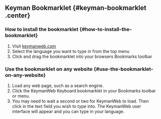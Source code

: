 ## Keyman Bookmarklet {#keyman-bookmarklet .center}

### How to install the bookmarklet {#how-to-install-the-bookmarklet}

1.  Visit [keymanweb.com](http://keymanweb.com)
2.  Select the language you want to type in from the top menu
3.  Click and drag the bookmarklet into your browsers Bookmarks toolbar

  

### Use the bookmarklet on any website {#use-the-bookmarklet-on-any-website}

1.  Load any web page, such as a search engine.
2.  Click the KeymanWeb Keyboard bookmarklet in your Bookmarks toolbar
    or menu.
3.  You may need to wait a second or two for KeymanWeb to load. Then
    click in the text field you wish to type into. The KeymanWeb user
    interface will appear and you can type in your language.

  